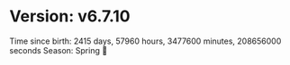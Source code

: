 # Version: v6.7.10
Time since birth: 2415 days, 57960 hours, 3477600 minutes, 208656000 seconds
Season: Spring 🌸
